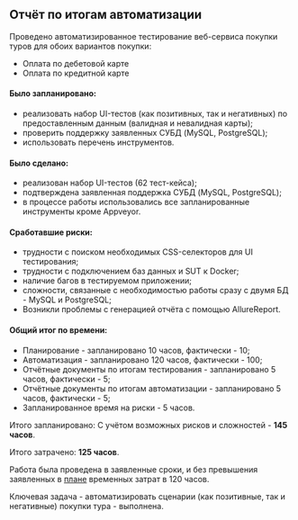 ## Отчёт по итогам автоматизации

Проведено автоматизированное тестирование веб-сервиса покупки туров для обоих вариантов покупки:
* Оплата по дебетовой карте
* Оплата по кредитной карте

#### Было запланировано:
- реализовать набор UI-тестов (как позитивных, так и негативных) по предоставленным данным (валидная и невалидная карты);
- проверить поддержку заявленных СУБД (MySQL, PostgreSQL);
- использовать перечень инструментов.

#### Было сделано:
- реализован набор UI-тестов (62 тест-кейса);
- подтверждена заявленная поддержка СУБД (MySQL, PostgreSQL);
- в процессе работы использовались все запланированные инструменты кроме Appveyor.

#### Сработавшие риски:
- трудности с поиском необходимых CSS-селекторов для UI тестирования;
- трудности с подключением баз данных и SUT к Docker;
- наличие багов в тестируемом приложении;
- сложности, связанные с необходимостью работы сразу с двумя БД - MySQL и PostgreSQL;
- Возникли проблемы с генерацией отчёта с помощью AllureReport.

#### Общий итог по времени:
- Планирование - запланировано 10 часов, фактически - 10;
- Автоматизация - запланировано 120 часов, фактически - 100;
- Отчётные документы по итогам тестирования - запланировано 5 часов, фактически - 5;
- Отчётные документы по итогам автоматизации - запланировано 5 часов, фактически - 5;
- Запланированное время на риски - 5 часов.

Итого запланировано: С учётом возможных рисков и сложностей - **145 часов**.

Итого затрачено: **125 часов**.

Работа была проведена в заявленные сроки, и без превышения заявленных в [плане](https://github.com/AlenaBobrov/QA_Auto_Diploma/blob/main/Documentation/Plan.md) временных затрат в 120 часов.

Ключевая задача - автоматизировать сценарии (как позитивные, так и негативные) покупки тура - выполнена.